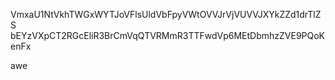 VmxaU1NtVkhTWGxWYTJoVFlsUldVbFpyVWtOVVJrVjVUVVJXYkZZd1drTlZS
bEYzVXpCT2RGcEliR3BrCmVqQTVRMmR3TTFwdVp6MEtDbmhzZVE9PQoKenFx

awe